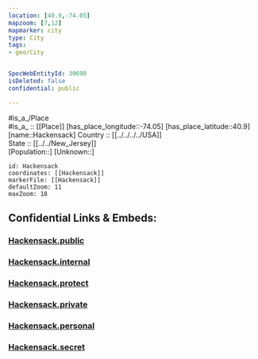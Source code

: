 ```yaml
---
location: [40.9,-74.05] 
mapzoom: [7,12] 
mapmarker: city 
type: City
tags:
- geo/City


SpocWebEntityId: 30690
isDeleted: false
confidential: public

---
```

#is_a_/Place  
#is_a_ :: [[Place]] 
[has_place_longitude::-74.05] 
[has_place_latitude::40.9] 
[name::Hackensack] 
Country :: [[../../../../USA]]  
State :: [[../../New_Jersey]]  
[Population::] 
[Unknown::] 


```leaflet
id: Hackensack
coordinates: [[Hackensack]] 
markerFile: [[Hackensack]] 
defaultZoom: 11 
maxZoom: 18
```


## Confidential Links & Embeds: 

### [Hackensack.public](/_public/\Earth\Continent\America~North\USA\USA~Eastern\New_Jersey\counties~New_Jersey\Bergen,County\cities~BergenHackensack.public.md) 

### [Hackensack.internal](/_internal/\Earth\Continent\America~North\USA\USA~Eastern\New_Jersey\counties~New_Jersey\Bergen,County\cities~BergenHackensack.internal.md) 

### [Hackensack.protect](/_protect/\Earth\Continent\America~North\USA\USA~Eastern\New_Jersey\counties~New_Jersey\Bergen,County\cities~BergenHackensack.protect.md) 

### [Hackensack.private](/_private/\Earth\Continent\America~North\USA\USA~Eastern\New_Jersey\counties~New_Jersey\Bergen,County\cities~BergenHackensack.private.md) 

### [Hackensack.personal](/_personal/\Earth\Continent\America~North\USA\USA~Eastern\New_Jersey\counties~New_Jersey\Bergen,County\cities~BergenHackensack.personal.md) 

### [Hackensack.secret](/_secret/\Earth\Continent\America~North\USA\USA~Eastern\New_Jersey\counties~New_Jersey\Bergen,County\cities~BergenHackensack.secret.md)

